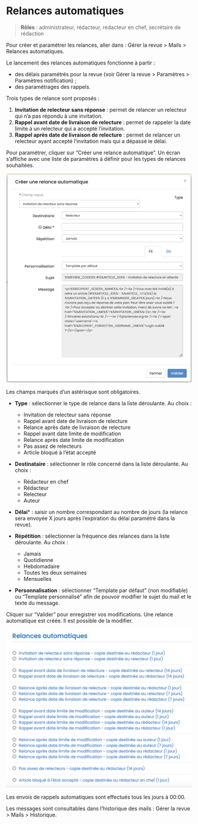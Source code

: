 # Relances automatiques
> **Rôles** : administrateur, rédacteur, rédacteur en chef, secrétaire de rédaction

Pour créer et paramétrer les relances, aller dans : Gérer la revue > Mails > Relances automatiques.

Le lancement des relances automatiques fonctionne à partir :

+ des délais paramétrés pour la revue (voir Gérer la revue > Paramètres > Paramètres notification) ;
+ des paramétrages des rappels.

Trois types de relance sont proposés :

1. **Invitation de relecteur sans réponse** : permet de relancer un relecteur qui n’a pas répondu à une invitation.
2. **Rappel avant date de livraison de relecture** : permet de rappeler la date limite à un relecteur qui a accepté l’invitation.
3. **Rappel après date de livraison de relecture** : permet de relancer un relecteur ayant accepté l’invitation mais 
   qui a dépassé le délai.

Pour paramétrer, cliquer sur “Créer une relance automatique”. Un écran s’affiche avec une liste de paramètres à définir pour les types de relances souhaitées.

![Alt text](img/reminders-1.png "Créer une relance automatique : formulaire")

Les champs marqués d’un astérisque sont obligatoires.

+ **Type** : sélectionner le type de relance dans la liste déroulante. Au choix :

  + Invitation de relecteur sans réponse 
  + Rappel avant date de livraison de relecture 
  + Relance après date de livraison de relecture 
  + Rappel avant date limite de modification 
  + Relance après date limite de modification 
  + Pas assez de relecteurs 
  + Article bloqué à l’état accepté

+ **Destinataire** : sélectionner le rôle concerné dans la liste déroulante. Au choix :

  + Rédacteur en chef 
  + Rédacteur 
  + Relecteur 
  + Auteur

+ **Délai*** : saisir un nombre correspondant au nombre de jours (la relance sera envoyée X jours après l’expiration du délai paramétré dans la revue).

+ **Répétition** : sélectionner la fréquence des relances dans la liste déroulante. Au choix :

  + Jamais 
  + Quotidienne 
  + Hebdomadaire 
  + Toutes les deux semaines 
  + Mensuelles

+ **Personnalisation** : sélectionner “Template par défaut” (non modifiable) ou “Template personnalisé” afin de pouvoir modifier le sujet du mail et le texte du message.

Cliquer sur “Valider” pour enregistrer vos modifications. Une relance automatique est créée. Il est possible de la modifier.

![Alt text](img/reminders-2.png "Créer une relance automatique : liste des relances")

Les envois de rappels automatiques sont effectués tous les jours à 00:00.

Les messages sont consultables dans l’historique des mails : Gérer la revue >  Mails > Historique.